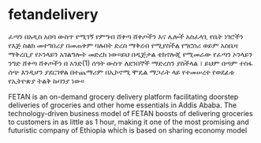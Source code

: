 # fetandelivery
ፈጣን በአዲስ አበባ ውስጥ የሚገኝ የምግብ ሸቀጣ ሸቀጦችን እና ሌሎች አስፈላጊ የቤት ነገሮችን የእጅ ስልክ መተግበሪያ በመጠቀም ባሉበት ድረስ ማቅረብ የሚያስችል የግሮሰሪ ወይም አስቤዛ ማቅረቢያ የኦንላይን አገልግሎት መድረክ ነው።ይህ በዲጅታል ቴክኖሎጂ የሚመራው የፈጣን ኦንላይን ንግድ ሸቀጣ ሸቀጦችን በ አንድ(1) ሰዓት ውስጥ ለደንበኞች ማድረስን ያስችላል ፣ ይህም በጣም ተስፋ ሰጭ እንዲሆን ያደርገዋል በተጨማሪም በኢኮኖሚ ሞዴል ማጋራት ላይ የተመሠረተ የወደፊቱ የኢትዮጵያ ትልቅ ኩባንያ ነው።

FETAN is an on-demand grocery delivery platform facilitating doorstep deliveries of groceries and other home essentials in Addis Ababa. The technology-driven business model of FETAN boosts of delivering groceries to customers in as little as 1 hour, making it one of the most promising and futuristic company of Ethiopia which is based on sharing economy model
